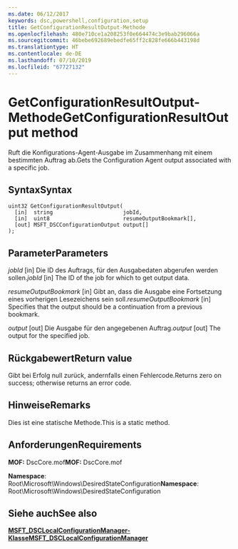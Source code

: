 ```yaml
---
ms.date: 06/12/2017
keywords: dsc,powershell,configuration,setup
title: GetConfigurationResultOutput-Methode
ms.openlocfilehash: 480e710ce1a208253f0e664474c3e9bab296066a
ms.sourcegitcommit: 46bebe692689ebedfe65ff2c828fe666b443198d
ms.translationtype: HT
ms.contentlocale: de-DE
ms.lasthandoff: 07/10/2019
ms.locfileid: "67727132"
---
```

# <a name="getconfigurationresultoutput-method"></a><span data-ttu-id="507a4-103">GetConfigurationResultOutput-Methode</span><span class="sxs-lookup"><span data-stu-id="507a4-103">GetConfigurationResultOutput method</span></span>

<span data-ttu-id="507a4-104">Ruft die Konfigurations-Agent-Ausgabe im Zusammenhang mit einem bestimmten Auftrag ab.</span><span class="sxs-lookup"><span data-stu-id="507a4-104">Gets the Configuration Agent output associated with a specific job.</span></span>

## <a name="syntax"></a><span data-ttu-id="507a4-105">Syntax</span><span class="sxs-lookup"><span data-stu-id="507a4-105">Syntax</span></span>

```mof
uint32 GetConfigurationResultOutput(
  [in]  string                      jobId,
  [in]  uint8                       resumeOutputBookmark[],
  [out] MSFT_DSCConfigurationOutput output[]
);
```

## <a name="parameters"></a><span data-ttu-id="507a4-106">Parameter</span><span class="sxs-lookup"><span data-stu-id="507a4-106">Parameters</span></span>

<span data-ttu-id="507a4-107">*jobId* \[in\] Die ID des Auftrags, für den Ausgabedaten abgerufen werden sollen.</span><span class="sxs-lookup"><span data-stu-id="507a4-107">*jobId* \[in\] The ID of the job for which to get output data.</span></span>

<span data-ttu-id="507a4-108">*resumeOutputBookmark* \[in\] Gibt an, dass die Ausgabe eine Fortsetzung eines vorherigen Lesezeichens sein soll.</span><span class="sxs-lookup"><span data-stu-id="507a4-108">*resumeOutputBookmark* \[in\] Specifies that the output should be a continuation from a previous bookmark.</span></span>

<span data-ttu-id="507a4-109">*output* \[out\] Die Ausgabe für den angegebenen Auftrag.</span><span class="sxs-lookup"><span data-stu-id="507a4-109">*output* \[out\] The output for the specified job.</span></span>

## <a name="return-value"></a><span data-ttu-id="507a4-110">Rückgabewert</span><span class="sxs-lookup"><span data-stu-id="507a4-110">Return value</span></span>

<span data-ttu-id="507a4-111">Gibt bei Erfolg null zurück, andernfalls einen Fehlercode.</span><span class="sxs-lookup"><span data-stu-id="507a4-111">Returns zero on success; otherwise returns an error code.</span></span>

## <a name="remarks"></a><span data-ttu-id="507a4-112">Hinweise</span><span class="sxs-lookup"><span data-stu-id="507a4-112">Remarks</span></span>

<span data-ttu-id="507a4-113">Dies ist eine statische Methode.</span><span class="sxs-lookup"><span data-stu-id="507a4-113">This is a static method.</span></span>

## <a name="requirements"></a><span data-ttu-id="507a4-114">Anforderungen</span><span class="sxs-lookup"><span data-stu-id="507a4-114">Requirements</span></span>

<span data-ttu-id="507a4-115">**MOF:** DscCore.mof</span><span class="sxs-lookup"><span data-stu-id="507a4-115">**MOF:** DscCore.mof</span></span>

<span data-ttu-id="507a4-116">**Namespace**: Root\Microsoft\Windows\DesiredStateConfiguration</span><span class="sxs-lookup"><span data-stu-id="507a4-116">**Namespace**: Root\Microsoft\Windows\DesiredStateConfiguration</span></span>

## <a name="see-also"></a><span data-ttu-id="507a4-117">Siehe auch</span><span class="sxs-lookup"><span data-stu-id="507a4-117">See also</span></span>

[<span data-ttu-id="507a4-118">**MSFT_DSCLocalConfigurationManager-Klasse**</span><span class="sxs-lookup"><span data-stu-id="507a4-118">**MSFT_DSCLocalConfigurationManager**</span></span>](msft-dsclocalconfigurationmanager.md)

